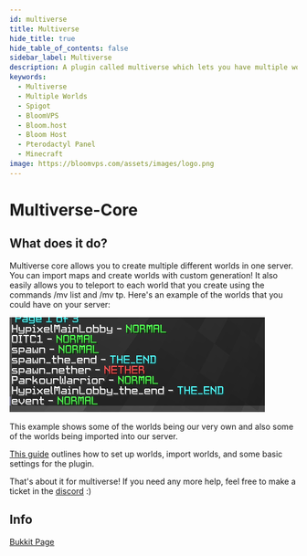 ```yaml
---
id: multiverse
title: Multiverse
hide_title: true
hide_table_of_contents: false
sidebar_label: Multiverse
description: A plugin called multiverse which lets you have multiple worlds on one server.
keywords:
  - Multiverse
  - Multiple Worlds
  - Spigot
  - BloomVPS
  - Bloom.host
  - Bloom Host
  - Pterodactyl Panel
  - Minecraft
image: https://bloomvps.com/assets/images/logo.png
---
```

# Multiverse-Core

## What does it do?

Multiverse core allows you to create multiple different worlds in one server. You can import maps and create worlds with custom generation! It also easily allows you to teleport to each world that you create using the commands /mv list and /mv tp. Here's an example of the worlds that you could have on your server:  

![multiverse is awesome, you can have a creative world and a survival world](../../static/img/multiverse/multiverse1.png)

This example shows some of the worlds being our very own and also some of the worlds being imported into our server.  

[This guide](https://github.com/Multiverse/Multiverse-Core/wiki/Basics) outlines how to set up worlds, import worlds, and some basic settings for the plugin.  

That's about it for multiverse! If you need any more help, feel free to make a ticket in the [discord](discord.gg/bloom) :)  

## Info

[Bukkit Page](https://dev.bukkit.org/projects/multiverse-core/files)
